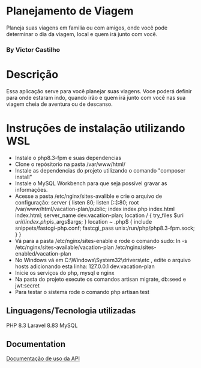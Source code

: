 # Planejamento de Viagem #

Planeja suas viagens em familia ou com amigos, onde você pode determinar o dia da viagem, local e quem irá junto com você.

### By Victor Castilho ####

# Descrição #

Essa aplicação serve para você planejar suas viagens. Voce poderá definir para onde estaram indo, quando irão e quem irá junto com você nas sua viagem cheia de aventura ou de descanso.

# Instruções de instalação utilizando WSL #
* Instale o php8.3-fpm e suas dependencias
* Clone o repósitorio na pasta /var/www/html/
* Instale as dependencias do projeto utilizando o comando "composer install"
* Instale o MySQL Workbench para que seja possível gravar as informações.
* Acesse a pasta /etc/nginx/sites-avalible e crie o arquivo de configuração:
    server {
        listen 80;
        listen [::]:80;
        root /var/www/html/vacation-plan/public;
        index index.php index.html index.html;
        server_name dev.vacation-plan;
        location / {
            try_files $uri $uri/ /index.php$is_args$args;
        }
        location ~ \.php$ {
            include snippets/fastcgi-php.conf;
            fastcgi_pass unix:/run/php/php8.3-fpm.sock;
        }
    }
* Vá para a pasta /etc/nginx/sites-enable e rode o comando sudo:
    ln -s /etc/nginx/sites-available/vacation-plan /etc/nginx/sites-enabled/vacation-plan
* No Windows vá em C:\Windows\System32\drivers\etc , edite o arquivo hosts adicionando esta linha:
    127.0.0.1       dev.vacation-plan
* Inicie os serviços do php, mysql e nginx
* Na pasta do projeto execute os comandos artisan migrate, db:seed e jwt:secret
* Para testar o sistema rode o comando php artisan test

## Linguagens/Tecnologia utilizadas
PHP 8.3
Laravel 8.83
MySQL

## Documentation
[Documentação de uso da API](https://documenter.getpostman.com/view/19647757/2sA3s3GqfW)
